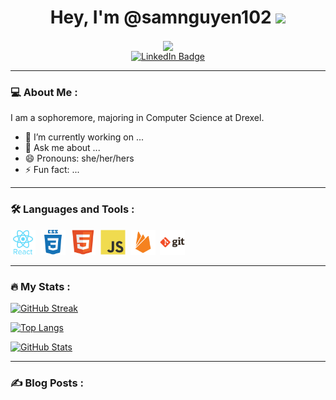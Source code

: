 
<div id="header" align="center">
   <h1>
    Hey, I'm @samnguyen102
    <img src="https://media.giphy.com/media/hvRJCLFzcasrR4ia7z/giphy.gif" width="30px"/>
  </h1>

  <a href="https://myoctocat.dev/@samnguyen102/octocat">
  <img align="center" src="https://user-images.githubusercontent.com/60908199/155809524-0dcd5f14-c448-4fc6-8a61-1fbe0dd3e683.png" width=200 /> 
</a>
  <div id="badges">
    <a href="https://www.linkedin.com/in/samnguyennguyen/">
      <img src="https://img.shields.io/badge/LinkedIn-blue?style=for-the-badge&logo=linkedin&logoColor=white" alt="LinkedIn Badge"/>
    </a>
    
  </div>
</div>
<div align="center">
</div>

---

### 💻 About Me :
I am a sophoremore, majoring in Computer Science at Drexel.

- 🌱  I’m currently working on ...
- 💬 Ask me about ...
- 😄 Pronouns: she/her/hers
- ⚡ Fun fact: ...

---

### :hammer_and_wrench: Languages and Tools :
<div>
  <img src="https://github.com/devicons/devicon/blob/master/icons/react/react-original-wordmark.svg" title="React" alt="React" width="40" height="40"/>&nbsp;
  <img src="https://github.com/devicons/devicon/blob/master/icons/css3/css3-plain-wordmark.svg"  title="CSS3" alt="CSS" width="40" height="40"/>&nbsp;
  <img src="https://github.com/devicons/devicon/blob/master/icons/html5/html5-original.svg" title="HTML5" alt="HTML" width="40" height="40"/>&nbsp;
  <img src="https://github.com/devicons/devicon/blob/master/icons/javascript/javascript-original.svg" title="JavaScript" alt="JavaScript" width="40" height="40"/>&nbsp;
  <img src="https://github.com/devicons/devicon/blob/master/icons/firebase/firebase-plain.svg" title="Firebase" alt="Firebase" width="40" height="40"/>&nbsp;
  <img src="https://github.com/devicons/devicon/blob/master/icons/git/git-original-wordmark.svg" title="Git" **alt="Git" width="40" height="40"/>
</div>

---

### :fire: My Stats :
[![GitHub Streak](http://github-readme-streak-stats.herokuapp.com?user=samnguyen102&theme=tokyonight)](https://git.io/streak-stats)

[![Top Langs](https://github-readme-stats.vercel.app/api/top-langs/?username=samnguyen102&layout=compact&theme=tokyonight)](https://github.com/anuraghazra/github-readme-stats)

[![GitHub Stats](https://github-readme-stats.vercel.app/api?username=samnguyen102&layout=compact&theme=tokyonight)](https://github.com/anuraghazra/github-readme-stats)


---

### :writing_hand: Blog Posts :
<!-- BLOG-POST-LIST:START -->
<!-- BLOG-POST-LIST:END -->

